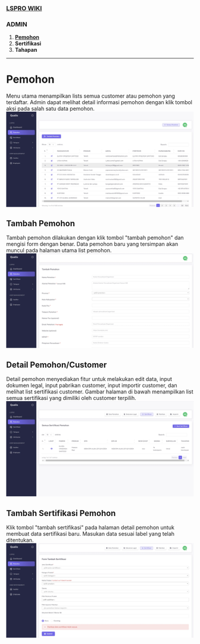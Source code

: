 ### [LSPRO WIKI](https://github.com/miftah-syiroth/lspro-wiki?tab=readme-ov-file#lspro-wiki)

### ADMIN
 1. [**Pemohon**](https://github.com/miftah-syiroth/lspro-wiki/blob/main/docs/admin/pemohon.md#pemohon)
 2. **Sertifikasi**
 3. **Tahapan**
___
# Pemohon
Menu utama menampilkan lists semua customer atau pemohon yang terdaftar. Admin dapat melihat detail informasi pemohon dengan klik tombol aksi pada salah satu data pemohon.
![enter image description here](https://raw.githubusercontent.com/miftah-syiroth/lspro-wiki/refs/heads/main/docs/admin/asset/list-pemohon.webp)

## Tambah Pemohon
Tambah pemohon dilakukan dengan klik tombol "tambah pemohon" dan mengisi form dengan benar. Data pemohon baru yang tersimpan akan muncul pada halaman utama list pemohon.
![enter image description here](https://raw.githubusercontent.com/miftah-syiroth/lspro-wiki/refs/heads/main/docs/admin/asset/tambah-pemohon.webp)
## Detail Pemohon/Customer
Detail pemohon menyediakan fitur untuk melakukan edit data, input dokumen legal, input pabrikan customer, input importir customer, dan melihat list sertifikasi customer.
Gambar halaman di bawah menampilkan list semua sertifikasi yang dimiliki oleh customer terpilih. 
![enter image description here](https://raw.githubusercontent.com/miftah-syiroth/lspro-wiki/refs/heads/main/docs/admin/asset/pemohon-sertifikasi.webp)
## Tambah Sertifikasi Pemohon
Klik tombol "tambah sertifikasi" pada halaman detail pemohon untuk membuat data sertifikasi baru. Masukan data sesuai label yang telah ditentukan.
![enter image description here](https://raw.githubusercontent.com/miftah-syiroth/lspro-wiki/refs/heads/main/docs/admin/asset/tambah-sertifikasi.webp)
